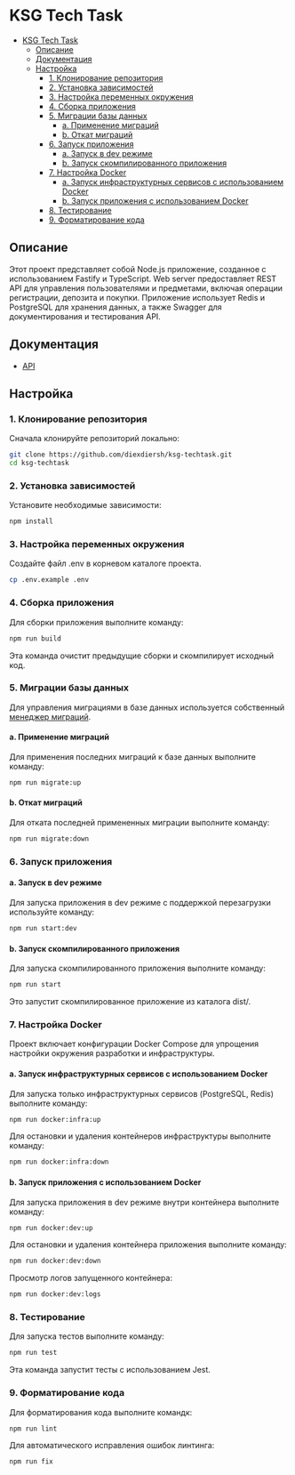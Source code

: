 
# KSG Tech Task

- [KSG Tech Task](#ksg-tech-task)
  - [Описание](#описание)
  - [Документация](#документация)
  - [Настройка](#настройка)
    - [1. Клонирование репозитория](#1-клонирование-репозитория)
    - [2. Установка зависимостей](#2-установка-зависимостей)
    - [3. Настройка переменных окружения](#3-настройка-переменных-окружения)
    - [4. Сборка приложения](#4-сборка-приложения)
    - [5. Миграции базы данных](#5-миграции-базы-данных)
      - [a. Применение миграций](#a-применение-миграций)
      - [b. Откат миграций](#b-откат-миграций)
    - [6. Запуск приложения](#6-запуск-приложения)
      - [a. Запуск в dev режиме](#a-запуск-в-dev-режиме)
      - [b. Запуск скомпилированного приложения](#b-запуск-скомпилированного-приложения)
    - [7. Настройка Docker](#7-настройка-docker)
      - [a. Запуск инфраструктурных сервисов с использованием Docker](#a-запуск-инфраструктурных-сервисов-с-использованием-docker)
      - [b. Запуск приложения с использованием Docker](#b-запуск-приложения-с-использованием-docker)
    - [8. Тестирование](#8-тестирование)
    - [9. Форматирование кода](#9-форматирование-кода)

## Описание

Этот проект представляет собой Node.js приложение, созданное с использованием Fastify и TypeScript.
Web server предоставляет REST API для управления пользователями и предметами, включая операции регистрации, депозита и покупки.
Приложение использует Redis и PostgreSQL для хранения данных, а также Swagger для документирования и тестирования API.

## Документация

- [API](API.md)

## Настройка

### 1. Клонирование репозитория

Сначала клонируйте репозиторий локально:

```sh
git clone https://github.com/diexdiersh/ksg-techtask.git
cd ksg-techtask
```

### 2. Установка зависимостей

Установите необходимые зависимости:

```sh
npm install
```

### 3. Настройка переменных окружения

Создайте файл .env в корневом каталоге проекта.

```sh
cp .env.example .env
```

### 4. Сборка приложения

Для сборки приложения выполните команду:

```sh
npm run build
```

Эта команда очистит предыдущие сборки и скомпилирует исходный код.

### 5. Миграции базы данных

Для управления миграциями в базе данных используется собственный [менеджер миграций](migration-manager/migration-manager.ts).

#### a. Применение миграций

Для применения последних миграций к базе данных выполните команду:

```sh
npm run migrate:up
```

#### b. Откат миграций

Для отката последней примененных миграции выполните команду:

```sh
npm run migrate:down
```

### 6. Запуск приложения

#### a. Запуск в dev режиме

Для запуска приложения в dev режиме с поддержкой перезагрузки используйте команду:

```sh
npm run start:dev
```

#### b. Запуск скомпилированного приложения

Для запуска скомпилированного приложения выполните команду:

```sh
npm run start
```

Это запустит скомпилированное приложение из каталога dist/.

### 7. Настройка Docker

Проект включает конфигурации Docker Compose для упрощения настройки окружения разработки и инфраструктуры.

#### a. Запуск инфраструктурных сервисов с использованием Docker

Для запуска только инфраструктурных сервисов (PostgreSQL, Redis) выполните команду:

```sh
npm run docker:infra:up
```

Для остановки и удаления контейнеров инфраструктуры выполните команду:

```sh
npm run docker:infra:down
```

#### b. Запуск приложения с использованием Docker

Для запуска приложения в dev режиме внутри контейнера выполните команду:

```sh
npm run docker:dev:up
```

Для остановки и удаления контейнера приложения выполните команду:

```sh
npm run docker:dev:down
```

Просмотр логов запущенного контейнера:

```sh
npm run docker:dev:logs
```

### 8. Тестирование

Для запуска тестов выполните команду:

```sh
npm run test
```

Эта команда запустит тесты с использованием Jest.

### 9. Форматирование кода

Для форматирования кода выполните командк:

```sh
npm run lint
```

Для автоматического исправления ошибок линтинга:

```sh
npm run fix
```
